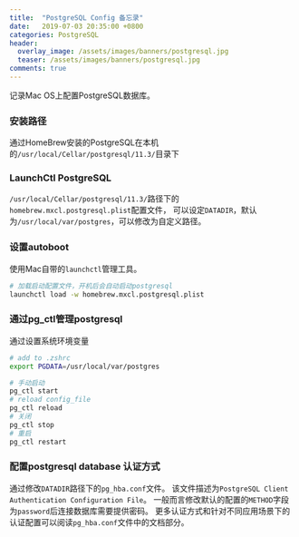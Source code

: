 ```yaml
---
title:  "PostgreSQL Config 备忘录"
date:   2019-07-03 20:35:00 +0800
categories: PostgreSQL
header:
  overlay_image: /assets/images/banners/postgresql.jpg
  teaser: /assets/images/banners/postgresql.jpg
comments: true
---
```


记录Mac OS上配置PostgreSQL数据库。

### 安装路径

通过HomeBrew安装的PostgreSQL在本机的`/usr/local/Cellar/postgresql/11.3/`目录下

### LaunchCtl PostgreSQL

`/usr/local/Cellar/postgresql/11.3/`路径下的`homebrew.mxcl.postgresql.plist`配置文件，
可以设定`DATADIR`，默认为`/usr/local/var/postgres`，可以修改为自定义路径。

### 设置autoboot

使用Mac自带的`launchctl`管理工具。

```sh
# 加载启动配置文件，开机后会自动启动postgresql
launchctl load -w homebrew.mxcl.postgresql.plist
```

### 通过pg_ctl管理postgresql

通过设置系统环境变量
```sh
# add to .zshrc
export PGDATA=/usr/local/var/postgres

# 手动启动
pg_ctl start
# reload config_file
pg_ctl reload
# 关闭
pg_ctl stop
# 重启
pg_ctl restart
```

### 配置postgresql database 认证方式


通过修改`DATADIR`路径下的`pg_hba.conf`文件。
该文件描述为`PostgreSQL Client Authentication Configuration File`。
一般而言修改默认的配置的`METHOD`字段为`password`后连接数据库需要提供密码。
更多认证方式和针对不同应用场景下的认证配置可以阅读`pg_hba.conf`文件中的文档部分。
